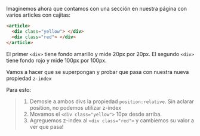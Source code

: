Imaginemos ahora que contamos con una sección en nuestra página con varios articles con cajitas:

``` html
<article>
  <div class="yellow"> </div>
  <div class="red"> </div>
</article>
```
El primer `<div>` tiene fondo amarillo y mide 20px por 20px. El segundo `<div>` tiene fondo rojo y mide 100px por 100px.

Vamos a hacer que se superpongan y probar que pasa con nuestra nueva propiedad `z-index`

Para esto:

> 1. Demosle a ambos divs la propiedad `position:relative`. Sin aclarar position, no podemos utilizar z-index
> 2. Movamos el `<div class="yellow">` 10px desde arriba.
> 3. Agreguemos z-index al `<div class="red">` y cambiemos su valor a ver que pasa!


